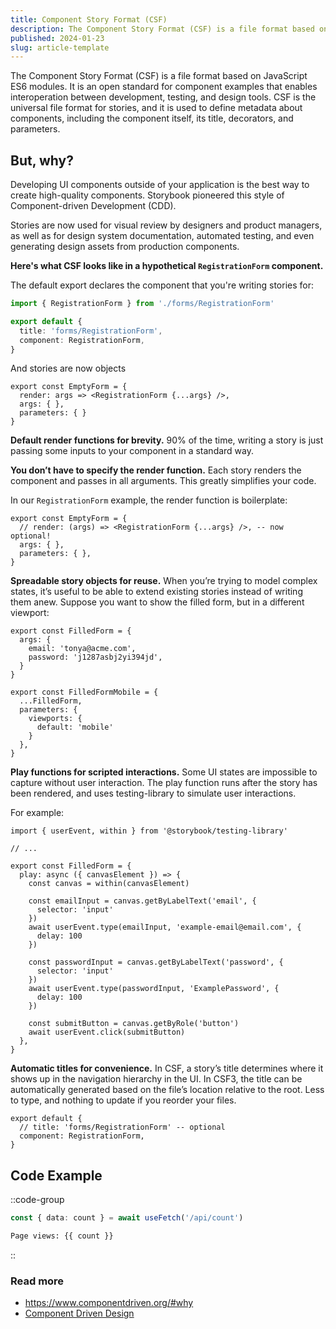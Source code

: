 ```yaml
---
title: Component Story Format (CSF)
description: The Component Story Format (CSF) is a file format based on JavaScript ES6 modules. It is an open standard for component examples that enables interoperation between development, testing, and design tools.
published: 2024-01-23
slug: article-template
---
```


The Component Story Format (CSF) is a file format based on JavaScript ES6 modules. It is an open standard for component examples that enables interoperation between development, testing, and design tools. CSF is the universal file format for stories, and it is used to define metadata about components, including the component itself, its title, decorators, and parameters.

## But, why?

Developing UI components outside of your application is the best way to create high-quality components. Storybook pioneered this style of Component-driven Development (CDD).

Stories are now used for visual review by designers and product managers, as well as for design system documentation, automated testing, and even generating design assets from production components.

**Here's what CSF looks like in a hypothetical `RegistrationForm` component.**

The default export declares the component that you're writing stories for:

```ts [RegistrationForm.stories.ts]
import { RegistrationForm } from './forms/RegistrationForm'

export default {
  title: 'forms/RegistrationForm',
  component: RegistrationForm,
}
```

And stories are now objects

```tsx
export const EmptyForm = {
  render: args => <RegistrationForm {...args} />,
  args: { },
  parameters: { }
}
```

**Default render functions for brevity.** 90% of the time, writing a story is just passing some inputs to your component in a standard way.

**You don’t have to specify the render function.** Each story renders the component and passes in all arguments. This greatly simplifies your code.

In our `RegistrationForm` example, the render function is boilerplate:

```tsx
export const EmptyForm = {
  // render: (args) => <RegistrationForm {...args} />, -- now optional!
  args: { },
  parameters: { },
}
```

**Spreadable story objects for reuse.** When you’re trying to model complex states, it’s useful to be able to extend existing stories instead of writing them anew. Suppose you want to show the filled form, but in a different viewport:

```tsx
export const FilledForm = {
  args: {
    email: 'tonya@acme.com',
    password: 'j1287asbj2yi394jd',
  }
}

export const FilledFormMobile = {
  ...FilledForm,
  parameters: {
    viewports: {
      default: 'mobile'
    }
  },
}
```

**Play functions for scripted interactions.** Some UI states are impossible to capture without user interaction. The play function runs after the story has been rendered, and uses testing-library to simulate user interactions.

For example:

```tsx [RegistrationForm.stories.tsx]
import { userEvent, within } from '@storybook/testing-library'

// ...

export const FilledForm = {
  play: async ({ canvasElement }) => {
    const canvas = within(canvasElement)

    const emailInput = canvas.getByLabelText('email', {
      selector: 'input'
    })
    await userEvent.type(emailInput, 'example-email@email.com', {
      delay: 100
    })

    const passwordInput = canvas.getByLabelText('password', {
      selector: 'input'
    })
    await userEvent.type(passwordInput, 'ExamplePassword', {
      delay: 100
    })

    const submitButton = canvas.getByRole('button')
    await userEvent.click(submitButton)
  },
}
```

**Automatic titles for convenience.** In CSF, a story’s title determines where it shows up in the navigation hierarchy in the UI. In CSF3, the title can be automatically generated based on the file’s location relative to the root. Less to type, and nothing to update if you reorder your files.

```tsx
export default {
  // title: 'forms/RegistrationForm' -- optional
  component: RegistrationForm,
}
```

## Code Example

::code-group

```ts [Script]
const { data: count } = await useFetch('/api/count')
```

```html [Template]
Page views: {{ count }}
```

::

### Read more

- https://www.componentdriven.org/#why
- [Component Driven Design](https://www.componentdriven.org/)
